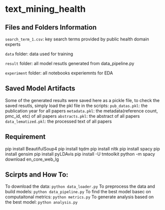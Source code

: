 # text_mining_health

## Files and Folders Information
`search_term_1.csv`: key search terms provided by public health domain experts

`data` folder: data used for training

`result` folder: all model resutls generated from data_pipeline.py

`experiment` folder: all notebooks experiemnts for EDA

## Saved Model Artifacts
Some of the generated results were saved here as a pickle file, to check the saved resutls, simply load the pkl file in the scripts:
`pub_datas.pkl`: the publication year for all papers
`metadata.pkl`: the metadata(reference count, pmc_id, etc) of all papers
`abstracts.pkl`: the abstract of all papers
`data_lematized.pkl`: the processed text of all papers

## Requirement
pip install BeautifulSoup4
pip install tqdm
pip install nltk
pip install spacy
pip install gensim
pip install pyLDAvis
pip install -U tmtoolkit
python -m spacy download en_core_web_lg

## Scirpts and How To:
To download the data: `python data_loader.py`
To preprocess the data and build models: `python data_pipeline.py`
To find the best model basec on computaitonal metrics: `python metrics.py`
To generate analysis based on the best model: `python analysis.py`
